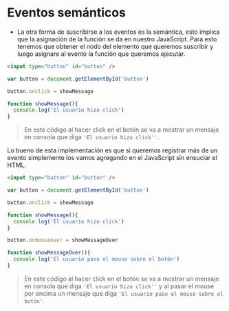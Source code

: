 # Eventos semánticos

- La otra forma de suscribirse a los eventos es la semántica, esto implica que la asignación de la función se da en nuestro JavaScript. Para esto tenemos que obtener el nodo del elemento que queremos suscribir y luego asignare al evento la función que queremos ejecutar.

```html
<input type="button" id="button" />
```

```js
var button = document.getElementById('button')

button.onclick = showMessage

function showMessage(){
  console.log('El usuario hizo click')
}
```

> En este código al hacer click en el botón se va a mostrar un mensaje en consola que diga `'El usuario hizo click''`.

Lo bueno de esta implementación es que si queremos registrar más de un evento simplemente los vamos agregando en el JavaScript sin ensuciar el HTML.

```html
<input type="button" id="button" />
```

```js
var button = document.getElementById('button')

button.onclick = showMessage

function showMessage(){
  console.log('El usuario hizo click')
}

button.onmouseover = showMessageOver

function showMessageOver(){
  console.log('El usuario paso el mouse sobre el botón')
}
```

> En este código al hacer click en el botón se va a mostrar un mensaje en consola que diga `'El usuario hizo click''` y al pasar el mouse por encima un mensaje que diga `'El usuario paso el mouse sobre el botón'`.
